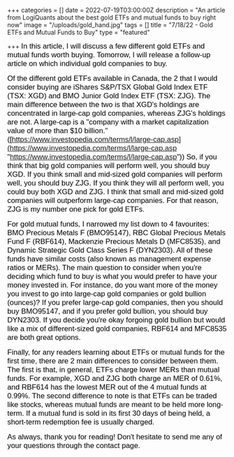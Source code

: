 +++
categories = []
date = 2022-07-19T03:00:00Z
description = "An article from LogiQuants about the best gold ETFs and mutual funds to buy right now"
image = "/uploads/gold_hand.jpg"
tags = []
title = "7/18/22 - Gold ETFs and Mutual Funds to Buy"
type = "featured"

+++
<span style="color:black"><span style="font-family:Arial; font-size:1.2em;">In this article, I will discuss a few different gold ETFs and mutual funds worth buying. Tomorrow, I will release a follow-up article on which individual gold companies to buy.</span></span>

<span style="color:black"><span style="font-family:Arial; font-size:1.2em;">Of the different gold ETFs available in Canada, the 2 that I would consider buying are iShares S&P/TSX Global Gold Index ETF (TSX: XGD) and BMO Junior Gold Index ETF (TSX: ZJG). The main difference between the two is that XGD's holdings are concentrated in large-cap gold companies, whereas ZJG's holdings are not. A large-cap is a "company with a market capitalization value of more than $10 billion." ([https://www.investopedia.com/terms/l/large-cap.asp](https://www.investopedia.com/terms/l/large-cap.asp "https://www.investopedia.com/terms/l/large-cap.asp")) So, if you think that big gold companies will perform well, you should buy XGD. If you think small and mid-sized gold companies will perform well, you should buy ZJG. If you think they will all perform well, you could buy both XGD and ZJG. I think that small and mid-sized gold companies will outperform large-cap companies. For that reason, ZJG is my number one pick for gold ETFs.</span></span>

<span style="color:black"><span style="font-family:Arial; font-size:1.2em;">For gold mutual funds, I narrowed my list down to 4 favourites: BMO Precious Metals F (BMO95147), RBC Global Precious Metals Fund F (RBF614), Mackenzie Precious Metals D (MFC8535), and Dynamic Strategic Gold Class Series F (DYN2303). All of these funds have similar costs (also known as management expense ratios or MERs). The main question to consider when you're deciding which fund to buy is what you would prefer to have your money invested in. For instance, do you want more of the money you invest to go into large-cap gold companies or gold bullion (ounces)? If you prefer large-cap gold companies, then you should buy BMO95147, and if you prefer gold bullion, you should buy DYN2303. If you decide you're okay forgoing gold bullion but would like a mix of different-sized gold companies, RBF614 and MFC8535 are both great options.</span></span>

<span style="color:black"><span style="font-family:Arial; font-size:1.2em;">Finally, for any readers learning about ETFs or mutual funds for the first time, there are 2 main differences to consider between them. The first is that, in general, ETFs charge lower MERs than mutual funds. For example, XGD and ZJG both charge an MER of 0.61%, and RBF614 has the lowest MER out of the 4 mutual funds at 0.99%. The second difference to note is that ETFs can be traded like stocks, whereas mutual funds are meant to be held more long-term. If a mutual fund is sold in its first 30 days of being held, a short-term redemption fee is usually charged.</span></span>

<span style="color:black"><span style="font-family:Arial; font-size:1.2em;">As always, thank you for reading! Don't hesitate to send me any of your questions through the contact page.</span></span>